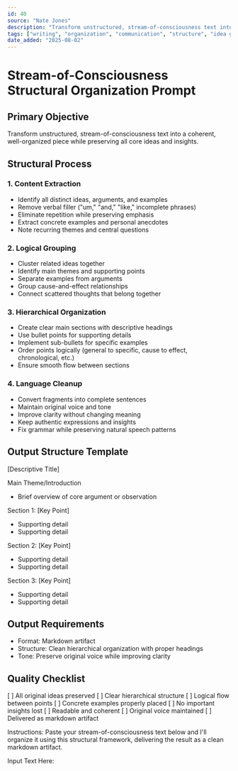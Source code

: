 ```yaml
---
id: 40
source: "Nate Jones"
description: "Transform unstructured, stream-of-consciousness text into a coherent, well-organized piece while preserving all core ideas and insights."
tags: ["writing", "organization", "communication", "structure", "idea generation"]
date_added: "2025-08-02"
---
```


# Stream-of-Consciousness Structural Organization Prompt

## Primary Objective

Transform unstructured, stream-of-consciousness text into a coherent, well-organized piece while preserving all core ideas and insights.

## Structural Process

### 1. Content Extraction

- Identify all distinct ideas, arguments, and examples
- Remove verbal filler ("um," "and," "like," incomplete phrases)
- Eliminate repetition while preserving emphasis
- Extract concrete examples and personal anecdotes
- Note recurring themes and central questions

### 2. Logical Grouping

- Cluster related ideas together
- Identify main themes and supporting points
- Separate examples from arguments
- Group cause-and-effect relationships
- Connect scattered thoughts that belong together

### 3. Hierarchical Organization

- Create clear main sections with descriptive headings
- Use bullet points for supporting details
- Implement sub-bullets for specific examples
- Order points logically (general to specific, cause to effect, chronological, etc.)
- Ensure smooth flow between sections

### 4. Language Cleanup

- Convert fragments into complete sentences
- Maintain original voice and tone
- Improve clarity without changing meaning
- Keep authentic expressions and insights
- Fix grammar while preserving natural speech patterns

## Output Structure Template

[Descriptive Title]

Main Theme/Introduction

- Brief overview of core argument or observation

Section 1: [Key Point]

- Supporting detail
- Supporting detail

Section 2: [Key Point]

- Supporting detail
- Supporting detail

Section 3: [Key Point]

- Supporting detail
- Supporting detail

## Output Requirements

- Format: Markdown artifact
- Structure: Clean hierarchical organization with proper headings
- Tone: Preserve original voice while improving clarity

## Quality Checklist

[ ] All original ideas preserved
[ ] Clear hierarchical structure
[ ] Logical flow between points
[ ] Concrete examples properly placed
[ ] No important insights lost
[ ] Readable and coherent
[ ] Original voice maintained
[ ] Delivered as markdown artifact

Instructions: Paste your stream-of-consciousness text below and I'll organize it using this structural framework, delivering the result as a clean markdown artifact.

Input Text Here: